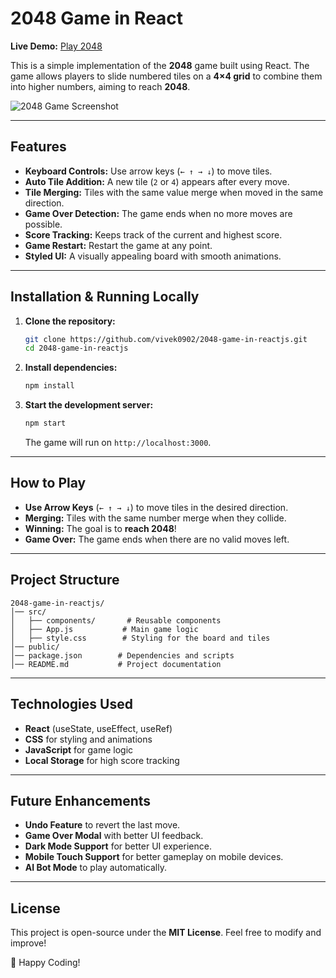 # 2048 Game in React

**Live Demo:** [Play 2048](https://vivek0902.github.io/2048-game-in-reactjs/)

This is a simple implementation of the **2048** game built using React. The game allows players to slide numbered tiles on a **4×4 grid** to combine them into higher numbers, aiming to reach **2048**.

![2048 Game Screenshot](https://github.com/user-attachments/assets/ddeab2bd-088c-4f6b-8379-033602d8fb65)

---

## Features

- **Keyboard Controls:** Use arrow keys (`← ↑ → ↓`) to move tiles.
- **Auto Tile Addition:** A new tile (`2` or `4`) appears after every move.
- **Tile Merging:** Tiles with the same value merge when moved in the same direction.
- **Game Over Detection:** The game ends when no more moves are possible.
- **Score Tracking:** Keeps track of the current and highest score.
- **Game Restart:** Restart the game at any point.
- **Styled UI:** A visually appealing board with smooth animations.

---

## Installation & Running Locally

1. **Clone the repository:**
   ```sh
   git clone https://github.com/vivek0902/2048-game-in-reactjs.git
   cd 2048-game-in-reactjs
   ```

2. **Install dependencies:**
   ```sh
   npm install
   ```

3. **Start the development server:**
   ```sh
   npm start
   ```
   The game will run on `http://localhost:3000`.

---

## How to Play

- **Use Arrow Keys** (`← ↑ → ↓`) to move tiles in the desired direction.
- **Merging:** Tiles with the same number merge when they collide.
- **Winning:** The goal is to **reach 2048**!
- **Game Over:** The game ends when there are no valid moves left.

---

## Project Structure

```
2048-game-in-reactjs/
│── src/
│   ├── components/       # Reusable components
│   ├── App.js           # Main game logic
│   ├── style.css        # Styling for the board and tiles
│── public/
│── package.json        # Dependencies and scripts
│── README.md           # Project documentation
```

---

## Technologies Used

- **React** (useState, useEffect, useRef)
- **CSS** for styling and animations
- **JavaScript** for game logic
- **Local Storage** for high score tracking

---

## Future Enhancements

- **Undo Feature** to revert the last move.
- **Game Over Modal** with better UI feedback.
- **Dark Mode Support** for better UI experience.
- **Mobile Touch Support** for better gameplay on mobile devices.
- **AI Bot Mode** to play automatically.

---

## License

This project is open-source under the **MIT License**. Feel free to modify and improve!

🚀 Happy Coding!


